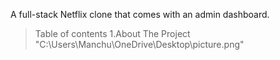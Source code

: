 A full-stack Netflix clone that comes with an admin dashboard.

>Table of contents
  1.About The Project
   "C:\Users\Manchu\OneDrive\Desktop\picture.png"



